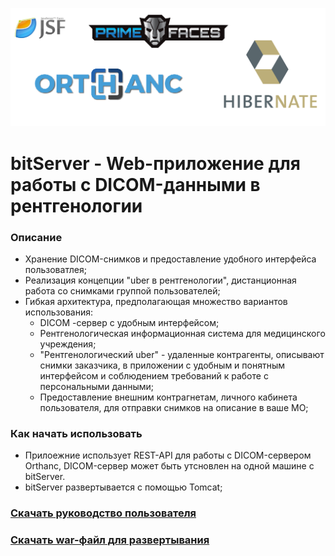 ![](https://github.com/id-05/bitServer/blob/master/images/logo.png)


# bitServer - Web-приложение для работы с DICOM-данными в рентгенологии

### Описание

- Хранение DICOM-снимков и предоставление удобного интерфейса пользоватлея;
- Реализация концепции "uber в рентгенологии", дистанционная работа со снимками группой пользователей;
- Гибкая архитектура, предполагающая множество вариантов использования:
	- DICOM -сервер с удобным интерфейсом;
	- Рентгенологическая информационная система для медицинского учреждения;
	- "Рентгенологический uber" - удаленные контрагенты, описывают снимки заказчика, 
	  в приложении с удобным и понятным интерфейсом и соблюдением требований к работе с персональными данными;
	- Предоставление внешним контрагнетам, личного кабинета пользователя, для отправки снимков на описание в ваше МО;
	

### Как начать использовать

- Прилоежние использует REST-API для работы с DICOM-сервером Orthanc, DICOM-сервер может быть утсновлен на одной машине с bitServer.
- bitServer развертывается с помощью Tomcat;

### [Скачать руководство пользователя](https://github.com/id-05/bitServer/raw/master/Руководство_пользователя.docx)

### [Скачать war-файл для развертывания](https://github.com/id-05/bitServer/raw/master/out/artifacts/bitServer_war/bitServer.war)

